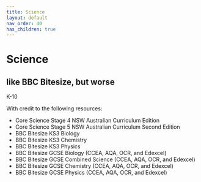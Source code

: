 ```yaml
---
title: Science
layout: default
nav_order: 40
has_children: true
---
```


# Science

## like BBC Bitesize, but worse

<label class="label label-blue">K-10</label>

With credit to the following resources:

* Core Science Stage 4 NSW Australian Curriculum Edition 
* Core Science Stage 5 NSW Australian Curriculum Second Edition
* BBC Bitesize KS3 Biology
* BBC Bitesize KS3 Chemistry
* BBC Bitesize KS3 Physics
* BBC Bitesize GCSE Biology (CCEA, AQA, OCR, and Edexcel)
* BBC Bitesize GCSE Combined Science (CCEA, AQA, OCR, and Edexcel)
* BBC Bitesize GCSE Chemistry (CCEA, AQA, OCR, and Edexcel)
* BBC Bitesize GCSE Physics (CCEA, AQA, OCR, and Edexcel)





